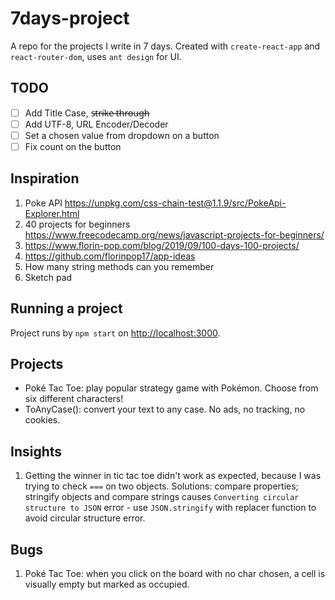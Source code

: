 # 7days-project

A repo for the projects I write in 7 days. Created with `create-react-app` and `react-router-dom`, uses `ant design` for UI.

## TODO

-   [ ] Add Title Case, s̶t̶r̶i̶k̶e̶ ̶t̶h̶r̶o̶u̶g̶h̶
-   [ ] Add UTF-8, URL Encoder/Decoder
-   [ ] Set a chosen value from dropdown on a button
-   [ ] Fix count on the button

## Inspiration

1. Poke API https://unpkg.com/css-chain-test@1.1.9/src/PokeApi-Explorer.html
2. 40 projects for beginners https://www.freecodecamp.org/news/javascript-projects-for-beginners/
3. https://www.florin-pop.com/blog/2019/09/100-days-100-projects/
4. https://github.com/florinpop17/app-ideas
5. How many string methods can you remember
6. Sketch pad

## Running a project

Project runs by `npm start` on [http://localhost:3000](http://localhost:3000).

## Projects

-   Poké Tac Toe: play popular strategy game with Pokémon. Choose from six different characters!
-   ToAnyCase(): convert your text to any case. No ads, no tracking, no cookies.

## Insights

1. Getting the winner in tic tac toe didn't work as expected, because I was trying to check `===` on two objects. Solutions: compare properties; stringify objects and compare strings causes `Converting circular structure to JSON` error - use `JSON.stringify` with replacer function to avoid circular structure error.

## Bugs

1. Poké Tac Toe: when you click on the board with no char chosen, a cell is visually empty but marked as occupied.
